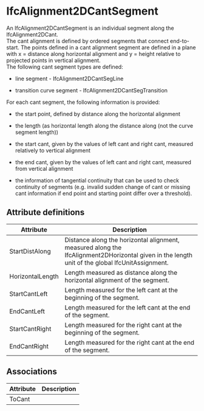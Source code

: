 IfcAlignment2DCantSegment
=========================
An IfcAlignment2DCantSegment is an individual segment along the
IfcAlignment2DCant.  
The cant alignment is defined by ordered segments that connect end-to-start.
The points defined in a cant alignment segment are defined in a plane with x =
distance along horizontal alignment and y = height relative to projected
points in vertical alignment.  
The following cant segment types are defined:  

  

  * line segment - IfcAlignment2DCantSegLine
  

  * transition curve segment - IfcAlignment2DCantSegTransition
  

  
For each cant segment, the following information is provided:  

  

  * the start point, defined by distance along the horizontal alignment
  

  * the length (as horizontal length along the distance along (not the curve segment length))
  

  * the start cant, given by the values of left cant and right cant, measured relatively to vertical alignment
  

  * the end cant, given by the values of left cant and right cant, measured from vertical alignment
  

  * the information of tangential continuity that can be used to check continuity of segments (e.g. invalid sudden change of cant or missing cant information if end point and starting point differ over a threshold).
  


Attribute definitions
---------------------
| Attribute        | Description                                                                                                                                    |
|------------------|------------------------------------------------------------------------------------------------------------------------------------------------|
| StartDistAlong   | Distance along the horizontal alignment, measured along the IfcAlignment2DHorizontal given in the length unit of the global IfcUnitAssignment. |
| HorizontalLength | Length measured as distance along the horizontal alignment of the segment.                                                                     |
| StartCantLeft    | Length measured for the left cant at the beginning of the segment.                                                                             |
| EndCantLeft      | Length measured for the left cant at the end of the segment.                                                                                   |
| StartCantRight   | Length measured for the right cant at the beginning of the segment.                                                                            |
| EndCantRight     | Length measured for the right cant at the end of the segment.                                                                                  |

Associations
------------
| Attribute   | Description   |
|-------------|---------------|
| ToCant      |               |

